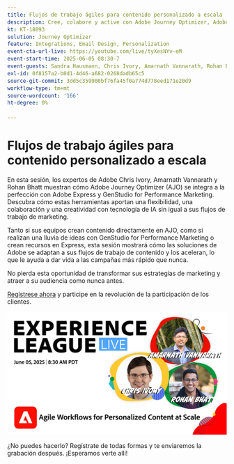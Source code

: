 ```yaml
---
title: Flujos de trabajo ágiles para contenido personalizado a escala
description: Cree, colabore y active con Adobe Journey Optimizer, Adobe Express y Adobe GenStudio for Performance Marketing.
kt: KT-18093
solution: Journey Optimizer
feature: Integrations, Email Design, Personalization
event-cta-url-live: https://youtube.com/live/tyXesNYv-eM
event-start-time: 2025-06-05 08:30-7
event-guests: Sandra Hausmann, Chris Ivory, Amarnath Vannarath, Rohan Bhatt
exl-id: 0f8157a2-b0d1-4d46-a682-0268dadb65c5
source-git-commit: 3dd5c359900bf76fa45f0a774d778eed171e20d9
workflow-type: tm+mt
source-wordcount: '166'
ht-degree: 0%

---
```


# Flujos de trabajo ágiles para contenido personalizado a escala

En esta sesión, los expertos de Adobe Chris Ivory, Amarnath Vannarath y Rohan Bhatt muestran cómo Adobe Journey Optimizer (AJO) se integra a la perfección con Adobe Express y GenStudio for Performance Marketing. Descubra cómo estas herramientas aportan una flexibilidad, una colaboración y una creatividad con tecnología de IA sin igual a sus flujos de trabajo de marketing.

Tanto si sus equipos crean contenido directamente en AJO, como si realizan una lluvia de ideas con GenStudio for Performance Marketing o crean recursos en Express, esta sesión mostrará cómo las soluciones de Adobe se adaptan a sus flujos de trabajo de contenido y los aceleran, lo que le ayuda a dar vida a las campañas más rápido que nunca.

No pierda esta oportunidad de transformar sus estrategias de marketing y atraer a su audiencia como nunca antes.

[Regístrese ahora](https://engage.adobe.com/ExpLeagueLive-250605.html) y participe en la revolución de la participación de los clientes.

![webbanner](/help/experience-league-live/assets/WebBannerExLLive-June05-2025.png)

¿No puedes hacerlo? Regístrate de todas formas y te enviaremos la grabación después. ¡Esperamos verte allí!
